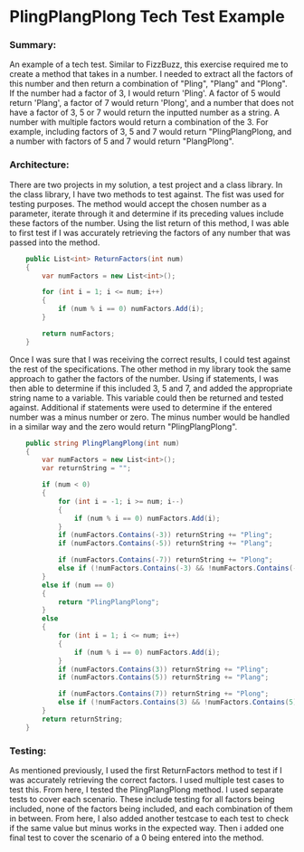 # PlingPlangPlong Tech Test Example

### Summary:

An example of a tech test. Similar to FizzBuzz, this exercise required me to create a method that takes in a number. I needed to extract all the factors of this number and then return a combination of "Pling", "Plang" and "Plong". If the number had a factor of 3, I would return 'Pling'. A factor of 5 would return 'Plang', a factor of 7 would return 'Plong', and a number that does not have a factor of 3, 5 or 7 would return the inputted number as a string. A number with multiple factors would return a combination of the 3. For example, including factors of 3, 5 and 7 would return "PlingPlangPlong, and a number with factors of 5 and 7 would return "PlangPlong".

### Architecture:

There are two projects in my solution, a test project and a class library. In the class library, I have two methods to test against. The fist was used for testing purposes. The method would accept the chosen number as a parameter, iterate through it and determine if its preceding values include these factors of the number. Using the list return of this method, I was able to first test if I was accurately retrieving the factors of any number that was passed into the method.

```c#
    public List<int> ReturnFactors(int num)
    {
        var numFactors = new List<int>();

        for (int i = 1; i <= num; i++)
        {
            if (num % i == 0) numFactors.Add(i);
        }

        return numFactors;
    }
```
Once I was sure that I was receiving the correct results, I could test against the rest of the specifications. The other method in my library took the same approach to gather the factors of the number. Using if statements, I was then able to determine if this included 3, 5 and 7, and added the appropriate string name to a variable. This variable could then be returned and tested against. Additional if statements were used to determine if the entered number was a minus number or zero. The minus number would be handled in a similar way and the zero would return "PlingPlangPlong".

```c#
    public string PlingPlangPlong(int num)
    {
        var numFactors = new List<int>();
        var returnString = "";

        if (num < 0)
        {
            for (int i = -1; i >= num; i--)
            {
                if (num % i == 0) numFactors.Add(i);
            }
            if (numFactors.Contains(-3)) returnString += "Pling";
            if (numFactors.Contains(-5)) returnString += "Plang";

            if (numFactors.Contains(-7)) returnString += "Plong";
            else if (!numFactors.Contains(-3) && !numFactors.Contains(-5)) return num.ToString();
        }
        else if (num == 0)
        {
            return "PlingPlangPlong";
        }
        else
        {
            for (int i = 1; i <= num; i++)
            {
                if (num % i == 0) numFactors.Add(i);
            }
            if (numFactors.Contains(3)) returnString += "Pling";
            if (numFactors.Contains(5)) returnString += "Plang";

            if (numFactors.Contains(7)) returnString += "Plong";
            else if (!numFactors.Contains(3) && !numFactors.Contains(5)) return num.ToString();
        }
        return returnString;
    }
```
### Testing:

As mentioned previously, I used the first ReturnFactors method to test if I was accurately retrieving the correct factors. I used multiple test cases to test this. From here, I tested the PlingPlangPlong method. I used separate tests to cover each scenario. These include testing for all factors being included, none of the factors being included, and each combination of them in between. From here, I also added another testcase to each test to check if the same value but minus works in the expected way. Then i added one final test to cover the scenario of a 0 being entered into the method.

